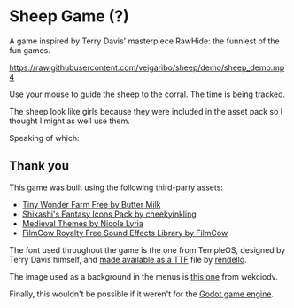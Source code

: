 # Sheep Game (?)

A game inspired by Terry Davis' masterpiece RawHide: the funniest of the fun games.

https://raw.githubusercontent.com/veigaribo/sheep/demo/sheep_demo.mp4

Use your mouse to guide the sheep to the corral. The time is being tracked.

The sheep look like girls because they were included in the asset pack so I thought I might as well use them.

Speaking of which:

## Thank you

This game was built using the following third-party assets:

- [Tiny Wonder Farm Free by Butter Milk](https://butterymilk.itch.io/tiny-wonder-farm-asset-pack)
- [Shikashi's Fantasy Icons Pack by cheekyinkling](https://cheekyinkling.itch.io/shikashis-fantasy-icons-pack)
- [Medieval Themes by Nicole Lyria](https://nicole-lyria.itch.io/medieval-rpg-themes)
- [FilmCow Royalty Free Sound Effects Library by FilmCow](https://filmcow.itch.io/filmcow-sfx)

The font used throughout the game is the one from TempleOS, designed by Terry Davis himself, and [made available as a TTF](https://github.com/rendello/templeos_font) file by [rendello](https://github.com/rendello).

The image used as a background in the menus is [this one](https://wallpapers.com/wallpapers/christian-cross-against-sunset-402q1qodf9r8y8zj.html) from wekciodv.

Finally, this wouldn't be possible if it weren't for the [Godot game engine](https://godotengine.org/).
